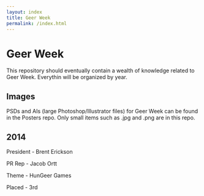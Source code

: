 ```yaml
---
layout: index
title: Geer Week
permalink: /index.html
---
```

Geer Week
=========
This repository should eventually contain a wealth of knowledge related to Geer
Week. Everythin will be organized by year.

Images
------
PSDs and AIs (large Photoshop/Illustrator files) for Geer Week can be found in
the Posters repo. Only small items such as .jpg and .png are in this repo.

2014
----
President - Brent Erickson

PR Rep - Jacob Ortt

Theme - HunGeer Games

Placed - 3rd 
